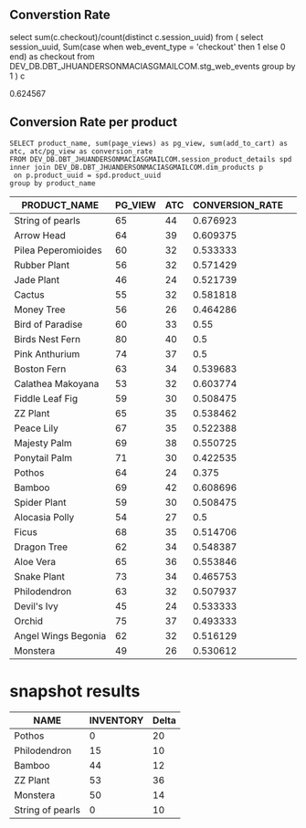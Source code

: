 ## Converstion Rate

select sum(c.checkout)/count(distinct c.session_uuid)
from (
    select 
        session_uuid,
        Sum(case when web_event_type = 'checkout' then 1 else 0 end) as checkout
        from DEV_DB.DBT_JHUANDERSONMACIASGMAILCOM.stg_web_events 
        group by 1
) c

0.624567

## Conversion Rate per product 

```
SELECT product_name, sum(page_views) as pg_view, sum(add_to_cart) as atc, atc/pg_view as conversion_rate 
FROM DEV_DB.DBT_JHUANDERSONMACIASGMAILCOM.session_product_details spd
inner join DEV_DB.DBT_JHUANDERSONMACIASGMAILCOM.dim_products p
 on p.product_uuid = spd.product_uuid
group by product_name
```

| PRODUCT_NAME        | PG_VIEW | ATC | CONVERSION_RATE |   |
|---------------------|---------|-----|-----------------|---|
| String of pearls    | 65      | 44  | 0.676923        |   |
| Arrow Head          | 64      | 39  | 0.609375        |   |
| Pilea Peperomioides | 60      | 32  | 0.533333        |   |
| Rubber Plant        | 56      | 32  | 0.571429        |   |
| Jade Plant          | 46      | 24  | 0.521739        |   |
| Cactus              | 55      | 32  | 0.581818        |   |
| Money Tree          | 56      | 26  | 0.464286        |   |
| Bird of Paradise    | 60      | 33  | 0.55            |   |
| Birds Nest Fern     | 80      | 40  | 0.5             |   |
| Pink Anthurium      | 74      | 37  | 0.5             |   |
| Boston Fern         | 63      | 34  | 0.539683        |   |
| Calathea Makoyana   | 53      | 32  | 0.603774        |   |
| Fiddle Leaf Fig     | 59      | 30  | 0.508475        |   |
| ZZ Plant            | 65      | 35  | 0.538462        |   |
| Peace Lily          | 67      | 35  | 0.522388        |   |
| Majesty Palm        | 69      | 38  | 0.550725        |   |
| Ponytail Palm       | 71      | 30  | 0.422535        |   |
| Pothos              | 64      | 24  | 0.375           |   |
| Bamboo              | 69      | 42  | 0.608696        |   |
| Spider Plant        | 59      | 30  | 0.508475        |   |
| Alocasia Polly      | 54      | 27  | 0.5             |   |
| Ficus               | 68      | 35  | 0.514706        |   |
| Dragon Tree         | 62      | 34  | 0.548387        |   |
| Aloe Vera           | 65      | 36  | 0.553846        |   |
| Snake Plant         | 73      | 34  | 0.465753        |   |
| Philodendron        | 63      | 32  | 0.507937        |   |
| Devil's Ivy         | 45      | 24  | 0.533333        |   |
| Orchid              | 75      | 37  | 0.493333        |   |
| Angel Wings Begonia | 62      | 32  | 0.516129        |   |
| Monstera            | 49      | 26  | 0.530612        |   |


# snapshot results
| NAME             | INVENTORY | Delta |
|------------------|-----------|------------|
| Pothos           | 0         | 20        |
| Philodendron     | 15        | 10        |
| Bamboo           | 44        | 12        |
| ZZ Plant         | 53        | 36        |
| Monstera         | 50        | 14        |
| String of pearls | 0         | 10        |